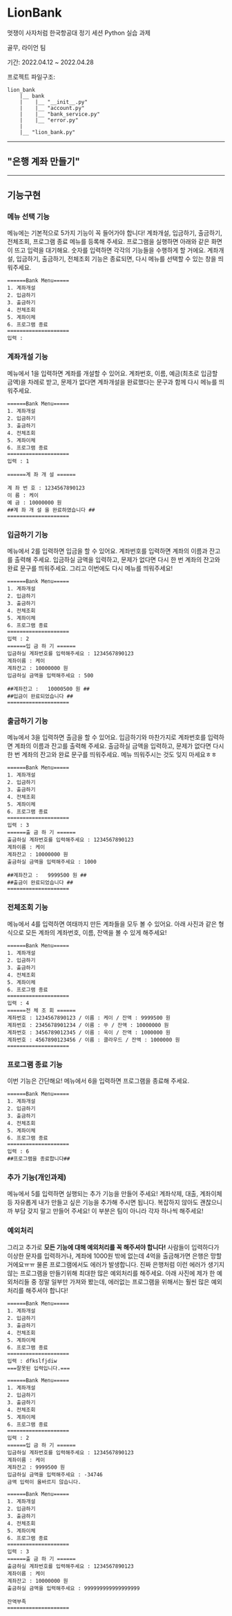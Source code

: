 # LionBank

멋쟁이 사자처럼 한국항공대 정기 세션 Python 실습 과제

골무, 라이언 팀

기간: 2022.04.12 ~ 2022.04.28

프로젝트 파일구조:

```text
lion_bank  
    |__ bank
    |    |__ "__init__.py"
    |    |__ "account.py"
    |    |__ "bank_service.py"
    |    |__ "error.py"
    |
    |__ "lion_bank.py"
```

* * *

## "은행 계좌 만들기"

* * *

## 기능구현

### 메뉴 선택 기능

메뉴에는 기본적으로 5가지 기능이 꼭 들어가야 합니다! 계좌개설, 입금하기, 출금하기, 전체조회, 프로그램 종료 메뉴를 등록해 주세요. 프로그램을 실행하면 아래와 같은 화면이 뜨고 입력을 대기해요. 숫자를 입력하면 각각의 기능들을 수행하게 할 거에요. 계좌개설, 입금하기, 출금하기, 전체조회 기능은 종료되면, 다시 메뉴를 선택할 수 있는 창을 띄워주세요.

```text
======Bank Menu=====
1. 계좌개설
2. 입금하기
3. 출금하기
4. 전체조회
5. 계좌이체
6. 프로그램 종료
====================
입력 : 
```

### 계좌개설 기능

메뉴에서 1을 입력하면 계좌를 개설할 수 있어요. 계좌번호, 이름, 예금(최초로 입금할 금액)을 차례로 받고, 문제가 없다면 계좌개설을 완료했다는 문구과 함께 다시 메뉴를 띄워주세요.

```text
======Bank Menu=====
1. 계좌개설
2. 입금하기
3. 출금하기
4. 전체조회
5. 계좌이체
6. 프로그램 종료
====================
입력 : 1

======계 좌 개 설 ======

계 좌 번 호 : 1234567890123
이 름 : 케이
예 금 : 10000000 원
##계 좌 개 설 을 완료하였습니다 ##
====================
```

### 입금하기 기능

메뉴에서 2를 입력하면 입금을 할 수 있어요. 계좌번호를 입력하면 계좌의 이름과 잔고를 출력해 주세요. 입금하실 금액을 입력하고, 문제가 없다면 다시 한 번 계좌의 잔고와 완료 문구를 띄워주세요. 그리고 이번에도 다시 메뉴를 띄워주세요!

```text
======Bank Menu=====
1. 계좌개설
2. 입금하기
3. 출금하기
4. 전체조회
5. 계좌이체
6. 프로그램 종료
====================
입력 : 2
======입 금 하 기 ======
입금하실 계좌번호를 입력해주세요 : 1234567890123
계좌이름 : 케이
계좌잔고 : 10000000 원
입금하실 금액을 입력해주세요 : 500

##계좌잔고 :   10000500 원 ##
##입금이 완료되었습니다 ##
====================
```

### 출금하기 기능

메뉴에서 3을 입력하면 출금을 할 수 있어요. 입금하기와 마찬가지로 계좌번호를 입력하면 계좌의 이름과 잔고를 출력해 주세요. 출금하실 금액을 입력하고, 문제가 없다면 다시 한 번 계좌의 잔고와 완료 문구를 띄워주세요. 메뉴 띄워주시는 것도 잊지 마세요ㅎㅎ

```text
======Bank Menu=====
1. 계좌개설
2. 입금하기
3. 출금하기
4. 전체조회
5. 계좌이체
6. 프로그램 종료
====================
입력 : 3
======출 금 하 기 ======
출금하실 계좌번호를 입력해주세요 : 1234567890123
계좌이름 : 케이
계좌잔고 : 10000000 원
출금하실 금액을 입력해주세요 : 1000

##계좌잔고 :   9999500 원 ##
##출금이 완료되었습니다 ##
====================
```

### 전체조회 기능

메뉴에서 4를 입력하면 여태까지 만든 계좌들을 모두 볼 수 있어요. 아래 사진과 같은 형식으로 모든 계좌의 계좌번호, 이름, 잔액을 볼 수 있게 해주세요!

```text
======Bank Menu=====
1. 계좌개설
2. 입금하기
3. 출금하기
4. 전체조회
5. 계좌이체
6. 프로그램 종료
====================
입력 : 4
======전 체 조 회 ======
계좌번호 : 1234567890123 / 이름 : 케이 / 잔액 : 9999500 원
계좌번호 : 2345678901234 / 이름 : 쑤 / 잔액 : 10000000 원
계좌번호 : 3456789012345 / 이름 : 욱이 / 잔액 : 1000000 원
계좌번호 : 4567890123456 / 이름 : 클라우드 / 잔액 : 1000000 원
====================
```

### 프로그램 종료 기능

이번 기능은 간단해요! 메뉴에서 6을 입력하면 프로그램을 종료해 주세요.

```text
======Bank Menu=====
1. 계좌개설
2. 입금하기
3. 출금하기
4. 전체조회
5. 계좌이체
6. 프로그램 종료
====================
입력 : 6
##프로그램을 종료합니다##
```

### 추가 기능(**개인과제**)

메뉴에서 5를 입력하면 실행되는 추가 기능을 만들어 주세요! 계좌삭제, 대출, 계좌이체 등 자유롭게 내가 만들고 싶은 기능을 추가해 주시면 됩니다. 복잡하지 않아도 괜찮으니까 부담 갖지 말고 만들어 주세요! 이 부분은 팀이 아니라 각자 하나씩 해주세요!

### 예외처리

그리고 추가로 **모든 기능에 대해 예외처리를 꼭 해주셔야 합니다!** 사람들이 입력하다가 이상한 문자를 입력하거나, 계좌에 1000원 밖에 없는데 4억을 출금해가면 은행은 망할거에요ㅠㅠ 물론 프로그램에서도 에러가 발생합니다. 진짜 은행처럼 이런 에러가 생기지 않는 프로그램을 만들기위해 최대한 많은 예외처리를 해주세요. 아래 사진에 제가 한 예외처리들 중 정말 일부만 가져와 봤는데, 에러없는 프로그램을 위해서는 훨씬 많은 예외처리를 해주셔야 합니다!

```text
======Bank Menu=====
1. 계좌개설
2. 입금하기
3. 출금하기
4. 전체조회
5. 계좌이체
6. 프로그램 종료
====================
입력 : dfkslfjdiw
===잘못된 입력입니다.===

======Bank Menu=====
1. 계좌개설
2. 입금하기
3. 출금하기
4. 전체조회
5. 계좌이체
6. 프로그램 종료
====================
입력 : 2
======입 금 하 기 ======
입금하실 계좌번호를 입력해주세요 : 1234567890123
계좌이름 : 케이
계좌잔고 : 9999500 원
입금하실 금액을 입력해주세요 : -34746
금액 입력이 올바르지 않습니다.

======Bank Menu=====
1. 계좌개설
2. 입금하기
3. 출금하기
4. 전체조회
5. 계좌이체
6. 프로그램 종료
====================
입력 : 3
======출 금 하 기 ======
출금하실 계좌번호를 입력해주세요 : 1234567890123
계좌이름 : 케이
계좌잔고 : 10000000 원
출금하실 금액을 입력해주세요 : 999999999999999999

잔액부족
====================
```
